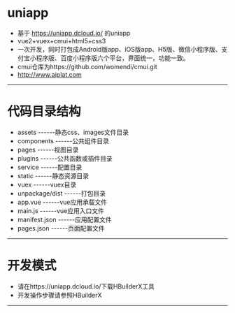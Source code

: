 # uniapp

 - 基于 https://uniapp.dcloud.io/ 的uniapp
 - vue2+vuex+cmui+html5+css3
 - 一次开发，同时打包成Android版app、iOS版app、H5版、微信小程序版、支付宝小程序版、百度小程序版六个平台，界面统一，功能一致。
 - cmui仓库为https://github.com/womendi/cmui.git
 - http://www.aiplat.com

---

# 代码目录结构

 - assets          ------静态css、images文件目录
 - components      ------公共组件目录
 - pages           ------视图目录
 - plugins         ------公共函数或插件目录
 - service         ------配置目录
 - static          ------静态资源目录
 - vuex            ------vuex目录
 - unpackage/dist  ------打包目录
 - app.vue         ------vue应用承载文件
 - main.js         ------vue应用入口文件
 - manifest.json   ------应用配置文件
 - pages.json      ------页面配置文件

---

# 开发模式

 - 请在https://uniapp.dcloud.io/下载HBuilderX工具
 - 开发操作步骤请参照HBuilderX

---
